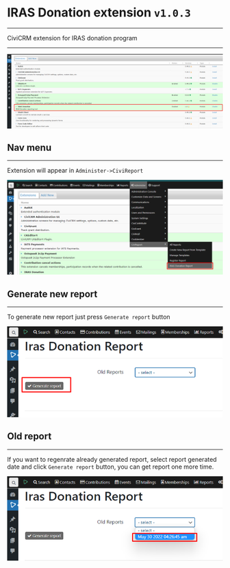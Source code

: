 # IRAS Donation extension ```v1.0.3```
---
CiviCRM extension for IRAS donation program

---
![alt text](/assets/install.png)

## Nav menu
---
Extension will appear in ```Administer->CiviReport```

![alt text](/assets/navigation.png)

## Generate new report
---
To generate new report just press ```Generate report``` button

![alt text](/assets/without_select.png)

## Old report
---
If you want to regenrate already generated report, select report generated date and click ```Generate report``` button,
you can get report one more time.

![alt text](/assets/old_report.png)